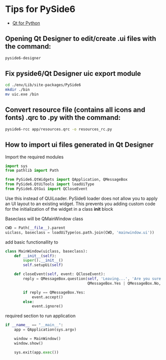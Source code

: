 # Tips for PySide6
- [Qt for Python](https://wiki.qt.io/Qt_for_Python)

## Opening Qt Designer to edit/create .ui files with the command:
```bash
pyside6-designer
```

## Fix pyside6/Qt Designer uic export module
```bash
cd ./env/Lib/site-packages/PySide6
mkdir ./bin
mv uic.exe /bin
```

## Convert resource file (contains all icons and fonts) .qrc to .py with the command:
```bash
pyside6-rcc app/resources.qrc -o resources_rc.py
```


## How to import ui files generated in Qt Designer

Import the required modules

```python
import sys
from pathlib import Path

from PySide6.QtWidgets import QApplication, QMessageBox
from PySide6.QtUiTools import loadUiType
from PySide6.QtGui import QCloseEvent
```

Use this instead of QUiLoader. PySide6 loader does not allow you to apply an UI layout to an existing widget. 
This prevents you adding custom code for the initialization of the widget in a class __init__ block

Baseclass will be QMainWindow class

```python
CWD = Path(__file__).parent
uiclass, baseclass = loadUiType(os.path.join(CWD, 'mainwindow.ui'))
```

add basic functionallity to 
```python
class MainWindow(uiclass, baseclass):
    def __init__(self):
        super().__init__()
        self.setupUi(self)

    def closeEvent(self, event: QCloseEvent):
        reply = QMessageBox.question(self, 'Leaving...', 'Are you sure you want to quit?',
                                     QMessageBox.Yes | QMessageBox.No, QMessageBox.No)

        if reply == QMessageBox.Yes:
            event.accept()
        else:
            event.ignore()
```

required section to run application
```python
if __name__ == "__main__":
    app = QApplication(sys.argv)

    window = MainWindow()
    window.show()

    sys.exit(app.exec())
```
